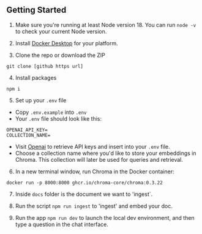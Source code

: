 ## Getting Started

1. Make sure you're running at least Node version 18. You can run `node -v` to check your current Node version.

2. Install [Docker Desktop](https://www.docker.com/products/docker-desktop/) for your platform.

3. Clone the repo or download the ZIP

```
git clone [github https url]
```

4. Install packages

```
npm i
```

5. Set up your `.env` file

- Copy `.env.example` into `.env`
- Your `.env` file should look like this:

```
OPENAI_API_KEY=
COLLECTION_NAME=

```

- Visit [Openai](https://help.openai.com/en/articles/4936850-where-do-i-find-my-secret-api-key) to retrieve API keys and insert into your `.env` file.
- Choose a collection name where you'd like to store your embeddings in Chroma. This collection will later be used for queries and retrieval.

6. In a new terminal window, run Chroma in the Docker container:

```
docker run -p 8000:8000 ghcr.io/chroma-core/chroma:0.3.22
```

7. Inside `docs` folder is the document we want to 'ingest`.

8. Run the script `npm run ingest` to 'ingest' and embed your doc.

9. Run the app `npm run dev` to launch the local dev environment, and then type a question in the chat interface.
